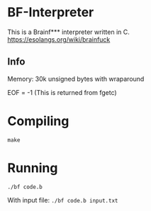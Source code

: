 # BF-Interpreter

This is a Brainf*** interpreter written in C. https://esolangs.org/wiki/brainfuck

## Info
Memory: 30k unsigned bytes with wraparound

EOF = -1 (This is returned from fgetc)

# Compiling

`make`

# Running
`./bf code.b`

With input file:
`./bf code.b input.txt`
